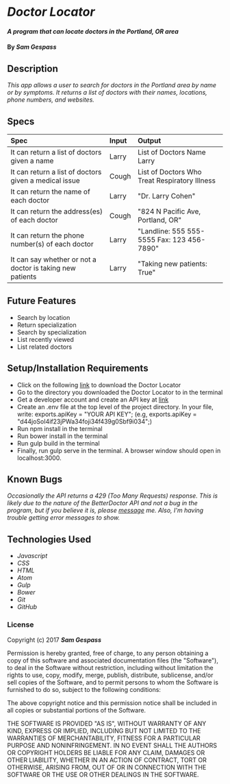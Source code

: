 # _Doctor Locator_

#### _A program that can locate doctors in the Portland, OR area_

#### By _**Sam Gespass**_

## Description

_This app allows a user to search for doctors in the Portland area by name or by symptoms. It returns a list of doctors with their names, locations, phone numbers, and websites._

## Specs

| Spec | Input | Output |
| :-------------     | :------------- | :------------- |
| It can return a list of doctors given a name | Larry | List of Doctors Name Larry |
| It can return a list of doctors given a medical issue | Cough | List of Doctors Who Treat Respiratory Illness |
| It can return the name of each doctor | Larry | "Dr. Larry Cohen" |
| It can return the address(es) of each doctor | Cough | "824 N Pacific Ave, Portland, OR" |
| It can return the phone number(s) of each doctor | Larry | "Landline: 555 555-5555 Fax: 123 456-7890" |
| It can say whether or not a doctor is taking new patients | Larry | "Taking new patients: True" |

## Future Features

* Search by location
* Return specialization
* Search by specialization
* List recently viewed
* List related doctors

## Setup/Installation Requirements

* Click on the following [link](https://github.com/darthtoad/doctor-locator) to download the Doctor Locator
* Go to the directory you downloaded the Doctor Locator to in the terminal
* Get a developer account and create an API key at [link](https://developer.betterdoctor.com/)
* Create an .env file at the top level of the project directory. In your file, write: exports.apiKey = "YOUR API KEY"; (e.g, exports.apiKey = "d44joSoI4if23jPWa34foji34f439g0Sbf9i034";)
* Run npm install in the terminal
* Run bower install in the terminal
* Run gulp build in the terminal
* Finally, run gulp serve in the terminal. A browser window should open in localhost:3000.

## Known Bugs

_Occasionally the API returns a 429 (Too Many Requests) response. This is likely due to the nature of the BetterDoctor API and not a bug in the program, but if you believe it is, please [message](mailto:darth.toad@gmail.com) me. Also, I'm having trouble getting error messages to show._

## Technologies Used

* _Javascript_
* _CSS_
* _HTML_
* _Atom_
* _Gulp_
* _Bower_
* _Git_
* _GitHub_

### License

Copyright (c) 2017 ****_Sam Gespass_****

Permission is hereby granted, free of charge, to any person obtaining a copy of this software and associated documentation files (the "Software"), to deal in the Software without restriction, including without limitation the rights to use, copy, modify, merge, publish, distribute, sublicense, and/or sell copies of the Software, and to permit persons to whom the Software is furnished to do so, subject to the following conditions:

The above copyright notice and this permission notice shall be included in all copies or substantial portions of the Software.

THE SOFTWARE IS PROVIDED "AS IS", WITHOUT WARRANTY OF ANY KIND, EXPRESS OR IMPLIED, INCLUDING BUT NOT LIMITED TO THE WARRANTIES OF MERCHANTABILITY, FITNESS FOR A PARTICULAR PURPOSE AND NONINFRINGEMENT. IN NO EVENT SHALL THE AUTHORS OR COPYRIGHT HOLDERS BE LIABLE FOR ANY CLAIM, DAMAGES OR OTHER LIABILITY, WHETHER IN AN ACTION OF CONTRACT, TORT OR OTHERWISE, ARISING FROM, OUT OF OR IN CONNECTION WITH THE SOFTWARE OR THE USE OR OTHER DEALINGS IN THE SOFTWARE.
